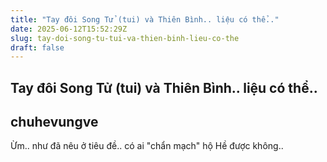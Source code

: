 ```yaml
---
title: "Tay đôi Song Tử (tui) và Thiên Bình.. liệu có thể.."
date: 2025-06-12T15:52:29Z
slug: tay-doi-song-tu-tui-va-thien-binh-lieu-co-the
draft: false
---
```


## Tay đôi Song Tử (tui) và Thiên Bình.. liệu có thể..

## chuhevungve

Ừm.. như đã nêu ở tiêu đề.. có ai "chẩn mạch" hộ Hề được không..